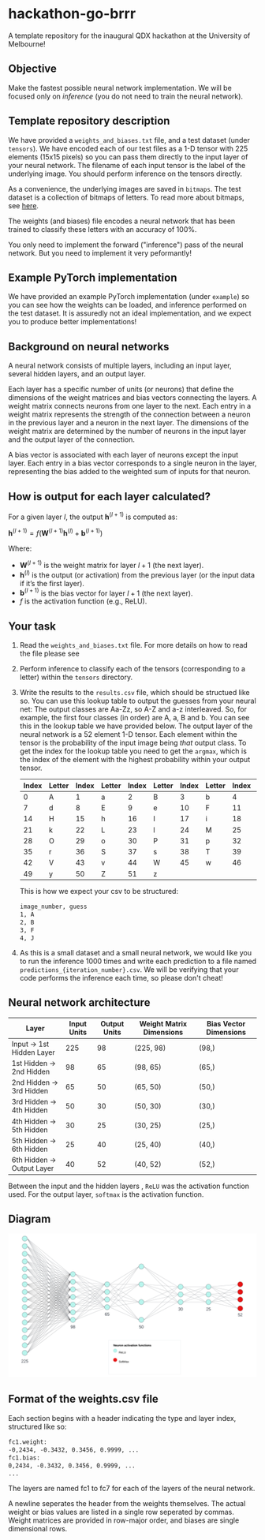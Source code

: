 # hackathon-go-brrr
A template repository for the inaugural QDX hackathon at the University of Melbourne!

## Objective
Make the fastest possible neural network implementation.
We will be focused only on *inference* (you do not need to train the neural network).

## Template repository description
We have provided a `weights_and_biases.txt` file, and a test dataset (under `tensors`). 
We have encoded each of our test files as a 1-D tensor with 225 elements (15x15 pixels) so you can pass them directly to the input layer of your neural network. The filename of each input tensor is the label of the underlying image.
You should perform inference on the tensors directly.

As a convenience, the underlying images are saved in `bitmaps`. The test dataset is a collection of bitmaps of letters.
To read more about bitmaps, see [here](https://en.wikipedia.org/wiki/Bitmap).

The weights (and biases) file encodes a neural network that has been trained to classify these letters with an accuracy of 100%.

You only need to implement the forward ("inference") pass of the neural network. But you need to implement it very peformantly!

## Example PyTorch implementation
We have provided an example PyTorch implementation (under `example`) so you can see how the weights can be loaded, and inference performed on the test dataset. It is assuredly not an ideal implementation, and we expect you to produce better implementations!

## Background on neural networks

A neural network consists of multiple layers, including an input layer, several hidden layers, and an output layer.

Each layer has a specific number of units (or neurons) that define the dimensions of the weight matrices and bias vectors connecting the layers.
A weight matrix connects neurons from one layer to the next.
Each entry in a weight matrix represents the strength of the connection between a neuron in the previous layer and a neuron in the next layer.
The dimensions of the weight matrix are determined by the number of neurons in the input layer and the output layer of the connection.

A bias vector is associated with each layer of neurons except the input layer.
Each entry in a bias vector corresponds to a single neuron in the layer, representing the bias added to the weighted sum of inputs for that neuron.

## How is output for each layer calculated?
For a given layer $l$, the output $\mathbf{h}^{(l+1)}$ is computed as:

$\mathbf{h}^{(l+1)} = f(\mathbf{W}^{(l+1)} \mathbf{h}^{(l)} + \mathbf{b}^{(l+1)})$

Where:

- $\mathbf{W}^{(l+1)}$ is the weight matrix for layer $l + 1$ (the next layer).
- $\mathbf{h}^{(l)}$ is the output (or activation) from the previous layer (or the input data if it’s the first layer).
- $\mathbf{b}^{(l + 1)}$ is the bias vector for layer $l + 1$ (the next layer).
- $f$ is the activation function (e.g., ReLU).

## Your task
1. Read the `weights_and_biases.txt` file. For more details on how to read the file please see 

2. Perform inference to classify each of the tensors (corresponding to a letter) within the `tensors` directory.

3. Write the results to the `results.csv` file, which should be structued like so. 
You can use this lookup table to output the guesses from your neural net:
The output classes are Aa-Zz, so A-Z and a-z interleaved. So, for example, the first four classes (in order) are A, a, B and b. You can see this in the lookup table we have provided below.
The output layer of the neural network is a 52 element 1-D tensor. Each element within the tensor is the probability of the input image being
*that* output class. To get the index for the lookup table you need to get the `argmax`, which is the index of the element with the highest probability within your output tensor.
    
    | Index | Letter | Index | Letter | Index | Letter | Index | Letter | Index | Letter | Index | Letter | Index | Letter |
    |-------|--------|-------|--------|-------|--------|-------|--------|-------|--------|-------|--------|-------|--------|
    | 0     | A      | 1     | a      | 2     | B      | 3     | b      | 4     | C      | 5     | c      | 6     | D      |
    | 7     | d      | 8     | E      | 9     | e      | 10    | F      | 11    | f      | 12    | G      | 13    | g      |
    | 14    | H      | 15    | h      | 16    | I      | 17    | i      | 18    | J      | 19    | j      | 20    | K      |
    | 21    | k      | 22    | L      | 23    | l      | 24    | M      | 25    | m      | 26    | N      | 27    | n      |
    | 28    | O      | 29    | o      | 30    | P      | 31    | p      | 32    | Q      | 33    | q      | 34    | R      |
    | 35    | r      | 36    | S      | 37    | s      | 38    | T      | 39    | t      | 40    | U      | 41    | u      |
    | 42    | V      | 43    | v      | 44    | W      | 45    | w      | 46    | X      | 47    | x      | 48    | Y      |
    | 49    | y      | 50    | Z      | 51    | z      |

    This is how we expect your csv to be structured:
    ```csv
    image_number, guess
    1, A
    2, B
    3, F
    4, J
    ```

4. As this is a small dataset and a small neural network, we would like you to run the inference 1000 times and write each prediction to a file named `predictions_{iteration_number}.csv`. We will be verifying that your code performs the inference each time, so please don't cheat!


## Neural network architecture

| Layer                          | Input Units | Output Units | Weight Matrix Dimensions | Bias Vector Dimensions |
|--------------------------------|-------------|--------------|--------------------------|------------------------|
| Input -> 1st Hidden Layer    | 225         | 98           | (225, 98)                | (98,)                  |
| 1st Hidden -> 2nd Hidden  | 98          | 65           | (98, 65)                 | (65,)                  |
| 2nd Hidden -> 3rd Hidden  | 65          | 50           | (65, 50)                 | (50,)                  |
| 3rd Hidden -> 4th Hidden  | 50          | 30           | (50, 30)                 | (30,)                  |
| 4th Hidden -> 5th Hidden  | 30          | 25           | (30, 25)                 | (25,)                  |
| 5th Hidden -> 6th Hidden   | 25          | 40           | (25, 40)                 | (40,)                  |
| 6th Hidden -> Output Layer   | 40          | 52           | (40, 52)                 | (52,)                  |

Between the input and the hidden layers
, `ReLU` was the activation function used.
For the output
 layer, `softmax` is the activation function.

## Diagram
![Sample Image](./neural_network_diagram.png)


## Format of the weights.csv file

Each section begins with a header indicating the type and layer index, structured like
so:
```
fc1.weight:
-0,2434, -0.3432, 0.3456, 0.9999, ...
fc1.bias:
0,2434, -0.3432, 0.3456, 0.9999, ...
...
```
The layers are named fc1 to fc7 for each of the layers of the neural network.

A newline seperates the header from the weights themselves. The actual weight or bias values are listed in a single row seperated by commas. Weight matrices are provided in row-major order, and biases are single dimensional rows.


